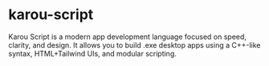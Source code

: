 # karou-script
Karou Script is a modern app development language focused on speed, clarity, and design. It allows you to build .exe desktop apps using a C++-like syntax, HTML+Tailwind UIs, and modular scripting.
